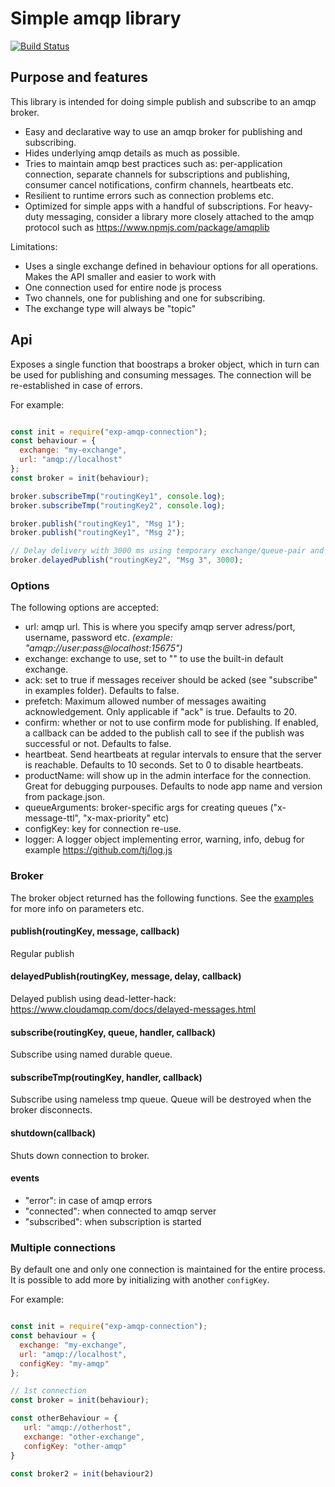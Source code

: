 # Simple amqp library

[![Build Status](https://travis-ci.org/ExpressenAB/exp-amqp-connection.svg?branch=master)](https://travis-ci.org/ExpressenAB/exp-amqp-connection)

## Purpose and features

This library is intended for doing simple publish and subscribe to an amqp broker.

- Easy and declarative way to use an amqp broker for publishing and subscribing.
- Hides underlying amqp details as much as possible.
- Tries to maintain amqp best practices such as: per-application connection, separate channels for subscriptions and publishing, consumer cancel notifications, confirm channels, heartbeats etc.
- Resilient to runtime errors such as connection problems etc.
- Optimized for simple apps with a handful of subscriptions.
For heavy-duty messaging, consider a library more closely attached to the amqp protocol such as https://www.npmjs.com/package/amqplib

Limitations:

- Uses a single exchange defined in behaviour options for all operations. Makes the API smaller and easier to work with
- One connection used for entire node js process
- Two channels, one for publishing and one for subscribing.
- The exchange type will always be "topic"

## Api

Exposes a single function that boostraps a broker object, which in turn can be used for publishing and consuming messages.
The connection will be re-established in case of errors.

For example:

```js

const init = require("exp-amqp-connection");
const behaviour = {
  exchange: "my-exchange",
  url: "amqp://localhost"
};
const broker = init(behaviour);

broker.subscribeTmp("routingKey1", console.log);
broker.subscribeTmp("routingKey2", console.log);

broker.publish("routingKey1", "Msg 1");
broker.publish("routingKey1", "Msg 2");

// Delay delivery with 3000 ms using temporary exchange/queue-pair and dead-lettering.
broker.delayedPublish("routingKey2", "Msg 3", 3000);
```

### Options

The following options are accepted:

- url: amqp url. This is where you specify amqp server adress/port, username, password etc. *(example: "amqp://user:pass@localhost:15675")*
- exchange: exchange to use, set to "" to use the built-in default exchange.
- ack: set to true if messages receiver should be acked (see "subscribe" in examples folder). Defaults to false.
- prefetch: Maximum allowed number of messages awaiting acknowledgement. Only applicable if "ack" is true. Defaults to 20.
- confirm: whether or not to use confirm mode for publishing. If enabled, a callback can be added to the publish call to see if the publish was successful or not. Defaults to false.
- heartbeat. Send heartbeats at regular intervals to ensure that the server is reachable. Defaults to 10 seconds. Set to 0 to disable heartbeats.
- productName: will show up in the admin interface for the connection. Great for debugging purpouses. Defaults to node app name and version from package.json.
- queueArguments: broker-specific args for creating queues ("x-message-ttl", "x-max-priority" etc)
- configKey: key for connection re-use.
- logger: A logger object implementing error, warning, info, debug for example https://github.com/tj/log.js

### Broker

The broker object returned has the following functions. See the [examples](examples) for more info on parameters etc.

#### publish(routingKey, message, callback)

Regular publish

#### delayedPublish(routingKey, message, delay, callback)

Delayed publish using dead-letter-hack: https://www.cloudamqp.com/docs/delayed-messages.html

#### subscribe(routingKey, queue, handler, callback)

Subscribe using named durable queue.

#### subscribeTmp(routingKey, handler, callback)

Subscribe using nameless tmp queue. Queue will be destroyed when the broker disconnects.

#### shutdown(callback)

Shuts down connection to broker.

#### events

- "error": in case of amqp errors
- "connected": when connected to amqp server
- "subscribed": when subscription is started

### Multiple connections

By default one and only one connection is maintained for the entire process.
It is possible to add more by initializing with another `configKey`.

For example:

```js

const init = require("exp-amqp-connection");
const behaviour = {
  exchange: "my-exchange",
  url: "amqp://localhost",
  configKey: "my-amqp"
};

// 1st connection
const broker = init(behaviour);

const otherBehaviour = {
   url: "amqp://otherhost",
   exchange: "other-exchange",
   configKey: "other-amqp"
}

const broker2 = init(behaviour2)
```
